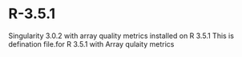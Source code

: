 # R-3.5.1
Singularity 3.0.2 with array quality metrics installed on R 3.5.1
This is defination file.for R 3.5.1 with Array qulaity metrics

